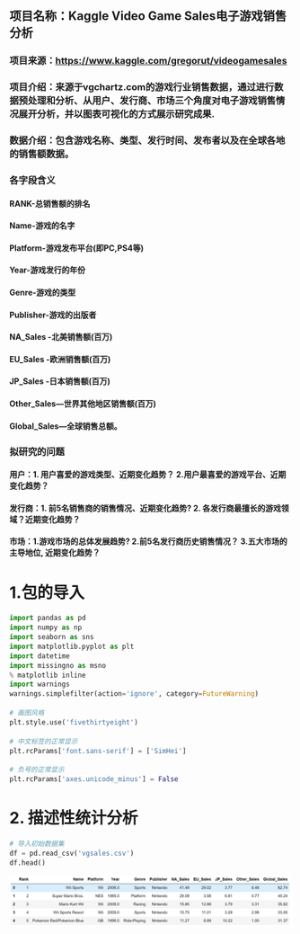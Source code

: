 ## 项目名称：Kaggle Video Game Sales电子游戏销售分析

### 项目来源：https://www.kaggle.com/gregorut/videogamesales

### 项目介绍：来源于vgchartz.com的游戏行业销售数据，通过进行数据预处理和分析、从用户、发行商、市场三个角度对电子游戏销售情况展开分析，并以图表可视化的方式展示研究成果.

###  数据介绍：包含游戏名称、类型、发行时间、发布者以及在全球各地的销售额数据。
### 各字段含义
#### RANK-总销售额的排名
#### Name-游戏的名字
#### Platform-游戏发布平台(即PC,PS4等)
#### Year-游戏发行的年份
#### Genre-游戏的类型
#### Publisher-游戏的出版者
#### NA_Sales -北美销售额(百万)
#### EU_Sales -欧洲销售额(百万)
#### JP_Sales -日本销售额(百万)
#### Other_Sales—世界其他地区销售额(百万)
#### Global_Sales—全球销售总额。


### 拟研究的问题
#### 用户：1. 用户喜爱的游戏类型、近期变化趋势？ 2.用户最喜爱的游戏平台、近期变化趋势？

#### 发行商：1. 前5名销售商的销售情况、近期变化趋势?  2. 各发行商最擅长的游戏领域？近期变化趋势？

#### 市场：1.游戏市场的总体发展趋势?  2.前5名发行商历史销售情况？ 3.五大市场的主导地位, 近期变化趋势？

# 1.包的导入
```python
import pandas as pd
import numpy as np
import seaborn as sns
import matplotlib.pyplot as plt
import datetime
import missingno as msno
% matplotlib inline
import warnings
warnings.simplefilter(action='ignore', category=FutureWarning)

# 画图风格
plt.style.use('fivethirtyeight')

# 中文标签的正常显示
plt.rcParams['font.sans-serif'] = ['SimHei']

# 负号的正常显示
plt.rcParams['axes.unicode_minus'] = False
```
# 2. 描述性统计分析
```python
# 导入初始数据集
df = pd.read_csv('vgsales.csv')
df.head()
```
![image](https://github.com/quantbruce/Myproject/blob/master/graph/1.png)

 
